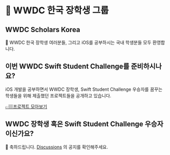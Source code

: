 #  WWDC 한국 장학생 그룹

## WWDC Scholars Korea

👋 WWDC 한국 장학생 여러분들, 그리고 iOS를 공부하시는 국내 학생분들 모두 환영합니다.

## 이번 WWDC Swift Student Challenge를 준비하시나요?

iOS 개발을 공부하면서 WWDC 장학생, Swift Student Challenge 우승자를 꿈꾸는 학생들을 위해 제출했던 프로젝트들을 공개하고 있습니다.

[👉🏽프로젝트 모아보기](https://github.com/wwdc-kr/Submissions)

## WWDC 장학생 혹은 Swift Student Challenge 우승자 이신가요?

🎉 축하드립니다. [Discussions](https://github.com/orgs/wwdc-kr/discussions) 의 공지를 확인해주세요.
